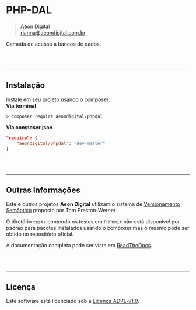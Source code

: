  PHP-DAL
=========

> [Aeon Digital](http://aeondigital.com.br)  
> rianna@aeondigital.com.br  

Camada de acesso a bancos de dados.   


&nbsp;  
&nbsp;  


_______________________________________________________________________________

## Instalação

Instale em seu projeto usando o composer:  
**Via terminal**
```shell
> composer require aeondigital/phpdal
```

**Via composer.json**
```json
"require": {
    "aeondigital/phpdal": "dev-master"
}
```


&nbsp;  
&nbsp;  


_______________________________________________________________________________

## Outras Informações

Este e outros projetos **Aeon Digital** utilizam o sistema de [Versionamento 
Semântico](https://semver.org/) proposto por Tom Preston-Werner.  

O diretório `tests` contendo os testes em `PHPUnit` não está disponível por 
padrão para pacotes instalados usando o composer mas o mesmo pode ser obtido no 
repositório oficial.  

A documentação completa pode ser vista em 
[ReadTheDocs](https://php-dal.readthedocs.io/pt/latest/).


&nbsp;  
&nbsp;  


_______________________________________________________________________________

## Licença

Este software está licenciado sob a [Licença ADPL-v1.0](LICENSE).
